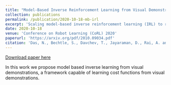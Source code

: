 ```yaml
---
title: "Model-Based Inverse Reinforcement Learning from Visual Demonstrations"
collection: publications
permalink: /publication/2020-10-18-mb-irl
excerpt: 'Scaling model-based inverse reinforcement learning (IRL) to real robotic manipulation tasks with unknown dynamics remains an open problem. The key challenges lie in learning good dynamics models, developing algorithms that scale to high-dimensional state-spaces and being able to learn from both visual and proprioceptive demonstrations. In this work, we present a gradient-based inverse reinforcement learning framework that utilizes a pre-trained visual dynamics model to learn cost functions when given only visual human demonstrations. The learned cost functions are then used to reproduce the demonstrated behavior via visual model predictive control. We evaluate our framework on hardware on two basic object manipulation tasks.'
date: 2020-10-18
venue: 'Conference on Robot Learning (CoRL) 2020'
paperurl: 'https://arxiv.org/pdf/2010.09034.pdf'
citation: 'Das, N., Bechtle, S., Davchev, T., Jayaraman, D., Rai, A. and Meier, F., 2020. Model-Based Inverse Reinforcement Learning from Visual Demonstrations. <i> arXiv preprint </i> arXiv:2010.09034.'
---
```


<a href='https://arxiv.org/pdf/2010.09034.pdf'>Download paper here</a>

In this work we propose model based inverse learning from visual demonstrations, a framework capable of learning cost functions from visual demonstrations.
